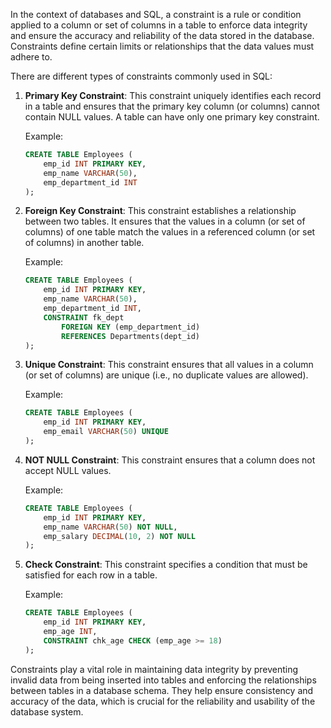 In the context of databases and SQL, a constraint is a rule or condition applied to a column or set of columns in a table to enforce data integrity and ensure the accuracy and reliability of the data stored in the database. Constraints define certain limits or relationships that the data values must adhere to.

There are different types of constraints commonly used in SQL:

1. **Primary Key Constraint**: This constraint uniquely identifies each record in a table and ensures that the primary key column (or columns) cannot contain NULL values. A table can have only one primary key constraint.

   Example:
   ```sql
   CREATE TABLE Employees (
       emp_id INT PRIMARY KEY,
       emp_name VARCHAR(50),
       emp_department_id INT
   );
   ```

2. **Foreign Key Constraint**: This constraint establishes a relationship between two tables. It ensures that the values in a column (or set of columns) of one table match the values in a referenced column (or set of columns) in another table.

   Example:
   ```sql
   CREATE TABLE Employees (
       emp_id INT PRIMARY KEY,
       emp_name VARCHAR(50),
       emp_department_id INT,
       CONSTRAINT fk_dept
           FOREIGN KEY (emp_department_id)
           REFERENCES Departments(dept_id)
   );
   ```

3. **Unique Constraint**: This constraint ensures that all values in a column (or set of columns) are unique (i.e., no duplicate values are allowed).

   Example:
   ```sql
   CREATE TABLE Employees (
       emp_id INT PRIMARY KEY,
       emp_email VARCHAR(50) UNIQUE
   );
   ```

4. **NOT NULL Constraint**: This constraint ensures that a column does not accept NULL values.

   Example:
   ```sql
   CREATE TABLE Employees (
       emp_id INT PRIMARY KEY,
       emp_name VARCHAR(50) NOT NULL,
       emp_salary DECIMAL(10, 2) NOT NULL
   );
   ```

5. **Check Constraint**: This constraint specifies a condition that must be satisfied for each row in a table.

   Example:
   ```sql
   CREATE TABLE Employees (
       emp_id INT PRIMARY KEY,
       emp_age INT,
       CONSTRAINT chk_age CHECK (emp_age >= 18)
   );
   ```

Constraints play a vital role in maintaining data integrity by preventing invalid data from being inserted into tables and enforcing the relationships between tables in a database schema. They help ensure consistency and accuracy of the data, which is crucial for the reliability and usability of the database system.
